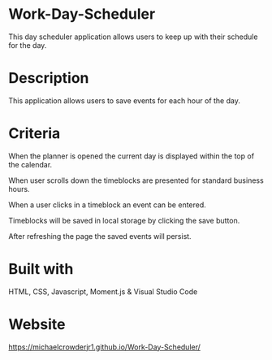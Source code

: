 # Work-Day-Scheduler
This day scheduler application allows users to keep up with their schedule for the day.

# Description
This application allows users to save events for each hour of the day.

# Criteria
When the planner is opened the current day is displayed within the top of the calendar.

When user scrolls down the timeblocks are presented for standard business hours.

When a user clicks in a timeblock an event can be entered.

Timeblocks will be saved in local storage by clicking the save button.

After refreshing the page the saved events will persist.

# Built with
HTML, CSS, Javascript, Moment.js & Visual Studio Code

# Website
https://michaelcrowderjr1.github.io/Work-Day-Scheduler/
